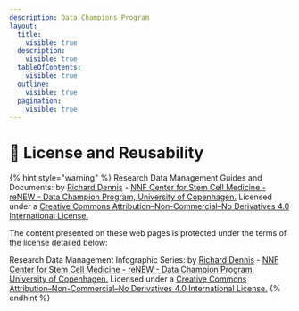 ```yaml
---
description: Data Champions Program
layout:
  title:
    visible: true
  description:
    visible: true
  tableOfContents:
    visible: true
  outline:
    visible: true
  pagination:
    visible: true
---
```


# 🔵 License and Reusability

{% hint style="warning" %}
Research Data Management Guides and Documents: by [Richard Dennis](mailto:richard.dennis@sund.ku.dk) - [NNF Center for Stem Cell Medicine - reNEW - Data Champion Program, University of Copenhagen.](https://renew.ku.dk/) Licensed under a [Creative Commons Attribution–Non-Commercial–No Derivatives 4.0 International License.](https://creativecommons.org/licenses/by-nc-nd/4.0/)

The content presented on these web pages is protected under the terms of the license detailed below:

Research Data Management Infographic Series: by [Richard Dennis](mailto:richard.dennis@sund.ku.dk) - [NNF Center for Stem Cell Medicine - reNEW - Data Champion Program, University of Copenhagen.](https://renew.ku.dk/) Licensed under a [Creative Commons Attribution–Non-Commercial–No Derivatives 4.0 International License.](https://creativecommons.org/licenses/by-nc-nd/4.0/)
{% endhint %}

